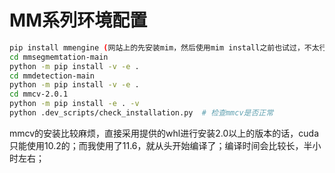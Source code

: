 # MM系列环境配置

```sh
pip install mmengine (网站上的先安装mim，然后使用mim install之前也试过，不太行)
cd mmsegmemtation-main
python -m pip install -v -e .
cd mmdetection-main
python -m pip install -v -e .
cd mmcv-2.0.1
python -m pip install -e . -v
python .dev_scripts/check_installation.py  # 检查mmcv是否正常
```

mmcv的安装比较麻烦，直接采用提供的whl进行安装2.0以上的版本的话，cuda只能使用10.2的；而我使用了11.6，就从头开始编译了；编译时间会比较长，半小时左右；

